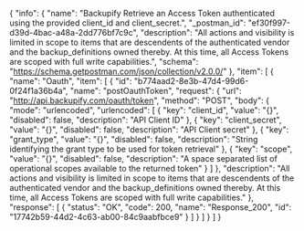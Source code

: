 {
  "info": {
    "name": "Backupify Retrieve an Access Token authenticated using the provided client_id and client_secret.",
    "_postman_id": "ef30f997-d39d-4bac-a48a-2dd776bf7c9c",
    "description": "All actions and visibility is limited in scope to items that are descendents of the authenticated vendor and the backup_definitions owned thereby. At this time, all Access Tokens are scoped with full write capabilities.",
    "schema": "https://schema.getpostman.com/json/collection/v2.0.0/"
  },
  "item": [
    {
      "name": "Oauth",
      "item": [
        {
          "id": "b774aad2-8e3b-47d4-99d6-0f24f1a36b4a",
          "name": "postOauthToken",
          "request": {
            "url": "http://api.backupify.com/oauth/token",
            "method": "POST",
            "body": {
              "mode": "urlencoded",
              "urlencoded": [
                {
                  "key": "client_id",
                  "value": "{}",
                  "disabled": false,
                  "description": "API Client ID"
                },
                {
                  "key": "client_secret",
                  "value": "{}",
                  "disabled": false,
                  "description": "API Client secret"
                },
                {
                  "key": "grant_type",
                  "value": "{}",
                  "disabled": false,
                  "description": "String identifying the grant type to be used for token retrieval"
                },
                {
                  "key": "scope",
                  "value": "{}",
                  "disabled": false,
                  "description": "A space separated list of operational scopes available to the returned token"
                }
              ]
            },
            "description": "All actions and visibility is limited in scope to items that are descendents of the authenticated vendor and the backup_definitions owned thereby. At this time, all Access Tokens are scoped with full write capabilities."
          },
          "response": [
            {
              "status": "OK",
              "code": 200,
              "name": "Response_200",
              "id": "17742b59-44d2-4c63-ab00-84c9aabfbce9"
            }
          ]
        }
      ]
    }
  ]
}